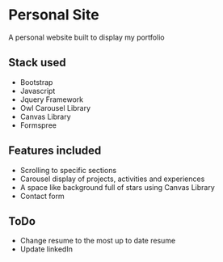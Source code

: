 # Personal Site

A personal website built to display my portfolio

## Stack used
- Bootstrap
- Javascript
- Jquery Framework
- Owl Carousel Library
- Canvas Library
- Formspree 

## Features included
- Scrolling to specific sections
- Carousel display of projects, activities and experiences
- A space like background full of stars using Canvas Library
- Contact form

## ToDo
- Change resume to the most up to date resume
- Update linkedIn
